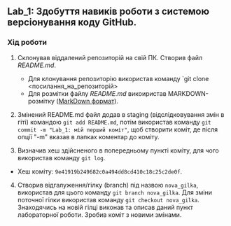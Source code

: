 ## Lab_1: Здобуття навиків роботи з системою версіонування коду GitHub.

### Хід роботи
1. Склонував віддалений репозиторій на свій ПК. Створив файл *README.md*.
   - Для клонування репозиторію використав команду `git clone <посилання_на_репозиторій> 
   - Для розмітки файлу *README.md* викоиристав MARKDOWN-розмітку ([MarkDown формат](https://github.com/adam-p/markdown-here/wiki/Markdown-Cheatsheet)).
 
 2. Змінений README.md файл додав в staging (відслідковування змін в гіті) командою `git add README.md`, потім використав команду `git commit -m "Lab_1: мій перший коміт"`, щоб створити коміт, де після опції "-m" вказав в лапках коментар до коміту.
 
 3. Визначив хеш здійсненого в попередньому пункті коміту, для чого використав команду `git log`.
   - Хеш  коміту: `9e41919b249682c0a494dd8cd410c18c25c2de0f`.
   
  4. Створив відгалуження/гілку (branch) під назвою `nova_gilka`, використав для цього команду `git branch nova_gilka`. Для зміни поточної гілки використав команду `git checkout nova_gilka`. Знаходячись на новій гілці виконав та описав даний пункт лабораторної роботи. Зробив коміт з новими змінами.

